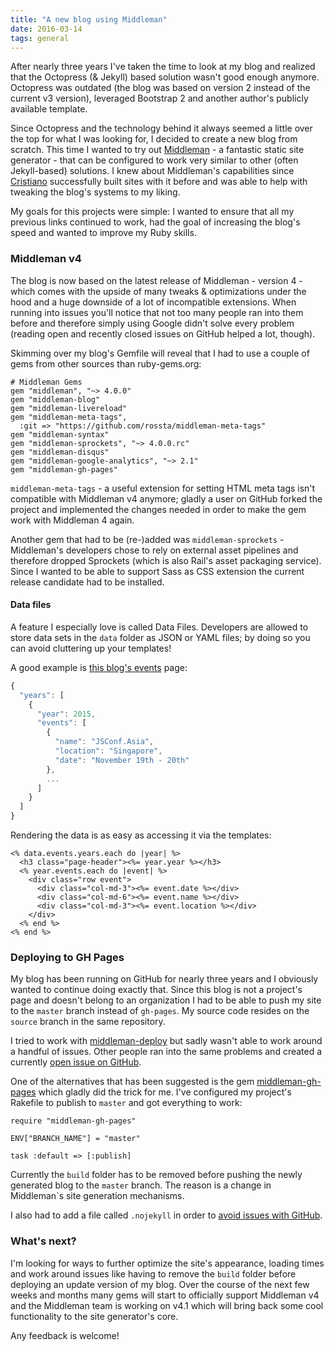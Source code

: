 ```yaml
---
title: "A new blog using Middleman"
date: 2016-03-14
tags: general
---
```

After nearly three years I've taken the time to look at my blog and realized that the Octopress (& Jekyll) based solution wasn't good enough anymore. Octopress was outdated (the blog was based on version 2 instead of the current v3 version), leveraged Bootstrap 2 and another author's publicly available template.

<!-- more -->

Since Octopress and the technology behind it always seemed a little over the top for what I was looking for, I decided to create a new blog from scratch. This time I wanted to try out [Middleman](http://middlemanapp.com) - a fantastic static site generator - that can be configured to work very similar to other (often Jekyll-based) solutions. I knew about Middleman's capabilities since [Cristiano](http://cristianobetta.com) successfully built sites with it before and was able to help with tweaking the blog's systems to my liking.

My goals for this projects were simple: I wanted to ensure that all my previous links continued to work, had the goal of increasing the blog's speed and wanted to improve my Ruby skills.

### Middleman v4

The blog is now based on the latest release of Middleman - version 4 - which comes with the upside of many tweaks &amp; optimizations under the hood and a huge downside of a lot of incompatible extensions. When running into issues you'll notice that not too many people ran into them before and therefore simply using Google didn't solve every problem (reading open and recently closed issues on GitHub helped a lot, though).

Skimming over my blog's Gemfile will reveal that I had to use a couple of gems from other sources than ruby-gems.org:

~~~
# Middleman Gems
gem "middleman", "~> 4.0.0"
gem "middleman-blog"
gem "middleman-livereload"
gem "middleman-meta-tags",
  :git => "https://github.com/rossta/middleman-meta-tags"
gem "middleman-syntax"
gem "middleman-sprockets", "~> 4.0.0.rc"
gem "middleman-disqus"
gem "middleman-google-analytics", "~> 2.1"
gem "middleman-gh-pages"
~~~

`middleman-meta-tags` - a useful extension for setting HTML meta tags isn't compatible with Middleman v4 anymore; gladly a user on GitHub forked the project and implemented the changes needed in order to make the gem work with Middleman 4 again.

Another gem that had to be (re-)added was `middleman-sprockets` - Middleman's developers chose to rely on external asset pipelines and therefore dropped Sprockets (which is also Rail's asset packaging service). Since I wanted to be able to support Sass as CSS extension the current release candidate had to be installed.

#### Data files

A feature I especially love is called Data Files. Developers are allowed to store data sets in the `data` folder as JSON or YAML files; by doing so you can avoid cluttering up your templates!

A good example is [this blog's events](/events) page:

~~~ javascript
{
  "years": [
    {
      "year": 2015,
      "events": [
        {
          "name": "JSConf.Asia",
          "location": "Singapore",
          "date": "November 19th - 20th"
        },
        ...
      ]
    }
  ]
}
~~~

Rendering the data is as easy as accessing it via the templates:

~~~ erb
<% data.events.years.each do |year| %>
  <h3 class="page-header"><%= year.year %></h3>
  <% year.events.each do |event| %>
    <div class="row event">
      <div class="col-md-3"><%= event.date %></div>
      <div class="col-md-6"><%= event.name %></div>
      <div class="col-md-3"><%= event.location %></div>
    </div>
  <% end %>
<% end %>
~~~

### Deploying to GH Pages

My blog has been running on GitHub for nearly three years and I obviously wanted to continue doing exactly that. Since this blog is not a project's page and doesn't belong to an organization I had to be able to push my site to the `master` branch instead of `gh-pages`. My source code resides on the `source` branch in the same repository.

I tried to work with [middleman-deploy](http://github.com/middleman-contrib/middleman-deploy) but sadly wasn't able to work around a handful of issues. Other people ran into the same problems and created a currently [open issue on GitHub](http://github.com/middleman-contrib/middleman-deploy/issues/114).

One of the alternatives that has been suggested is the gem [middleman-gh-pages](http://github.com/edgecase/middleman-gh-pages) which gladly did the trick for me. I've configured my project's Rakefile to publish to `master` and got everything to work:

~~~
require "middleman-gh-pages"

ENV["BRANCH_NAME"] = "master"

task :default => [:publish]
~~~

Currently the `build` folder has to be removed before pushing the newly generated blog to the `master` branch. The reason is a change in Middleman`s site generation mechanisms.

I also had to add a file called `.nojekyll` in order to [avoid issues with GitHub](https://github.com/blog/572-bypassing-jekyll-on-github-pages).

### What's next?

I'm looking for ways to further optimize the site's appearance, loading times and work around issues like having to remove the `build` folder before deploying an update version of my blog. Over the course of the next few weeks and months many gems will start to officially support Middleman v4 and the Middleman team is working on v4.1 which will bring back some cool functionality to the site generator's core.

Any feedback is welcome!
